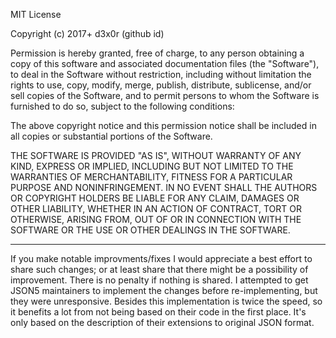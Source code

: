 MIT License

Copyright (c) 2017+ d3x0r (github id)

Permission is hereby granted, free of charge, to any person obtaining a copy
of this software and associated documentation files (the "Software"), to deal
in the Software without restriction, including without limitation the rights
to use, copy, modify, merge, publish, distribute, sublicense, and/or sell
copies of the Software, and to permit persons to whom the Software is
furnished to do so, subject to the following conditions:

The above copyright notice and this permission notice shall be included in all
copies or substantial portions of the Software.

THE SOFTWARE IS PROVIDED "AS IS", WITHOUT WARRANTY OF ANY KIND, EXPRESS OR
IMPLIED, INCLUDING BUT NOT LIMITED TO THE WARRANTIES OF MERCHANTABILITY,
FITNESS FOR A PARTICULAR PURPOSE AND NONINFRINGEMENT. IN NO EVENT SHALL THE
AUTHORS OR COPYRIGHT HOLDERS BE LIABLE FOR ANY CLAIM, DAMAGES OR OTHER
LIABILITY, WHETHER IN AN ACTION OF CONTRACT, TORT OR OTHERWISE, ARISING FROM,
OUT OF OR IN CONNECTION WITH THE SOFTWARE OR THE USE OR OTHER DEALINGS IN THE
SOFTWARE.

------
If you make notable improvments/fixes I would appreciate a best effort to share
such changes; or at least share that there might be a possibility of improvement.
There is no penalty if nothing is shared.  I attempted to get JSON5 maintainers
to implement the changes before re-implementing, but they were unresponsive.
Besides this implementation is twice the speed, so it benefits a lot from not
being based on their code in the first place.  It's only based on the description
of their extensions to original JSON format.
